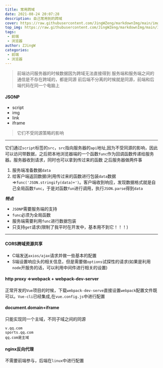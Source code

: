 ```yaml
---
title: 常用跨域
date: 2021-08-24 20:07:28
description: 自己常用到的跨域
cover: https://raw.githubusercontent.com/JingWZeng/markdownImg/main/img/202108232032969.jpg
top_img: https://raw.githubusercontent.com/JingWZeng/markdownImg/main/img/202108232032969.jpg
tags: 
 - 前端
 - 浏览器
author: ZJingW
categories: 
 - 前端
 - 浏览器
---
```

>前端访问服务器的时候数据因为跨域无法直接得到
>服务端和服务端之间的通信是不存在跨域的，都是同源
>前后端不分离的时候就是同源，前端和后端代码在同一个电脑上

#### JSONP
+ script
+ img
+ link
+ iframe
>它们不受同源策略的影响
--------
它们通过`script`标签的`src`，`src`指向服务器的`api`地址,因为不受同源的影响，因此可以访问带数据，之后把本地浏览器端的一个函数`func`作为回调函数传递给服务器。服务器收到请求，同时也可以拿到传过来的函数
之后服务器做两件事
1. 服务端准备数据`data`
2. 给客户端返回数据(利用传过来的函数进行包装`data`数据=>`func('JSON.stringify(data)+')`。客户端收到响应，发现数据格式就是自己全局函数`func`，于是对函数`fun`进行调用，执行`JSON.parse`得到`data`

***特点***
+ `JSONP`需要服务端的支持
+ `func`必须为全局函数
+ 服务端需要利用`func`进行数据包装
+ 只支持`get`请求(限制了我平时在开发中，基本用不到它！！！)

-----

#### CORS跨域资源共享
- C端发送`axios/ajax`请求并做一些基本的配置
- S端设置响应头的相关信息，但是需要做`options`试探性的请求(如果是利用`node`开服务的话，可以利用中间件进行相关的设置) 

#### http proxy =>webpack + webpack-dev-server
正常开发的`Vue`项目的时候，下载`webpack-dev-serve`直接设置`webpack`配置文件既可以。`Vue-cli`已经集成,在`vue.config.js`中进行配置

#### document.domain+iframe
只能实现同一个主域，不同子域之间的同源
```
v.qq.com
sports.qq.com
qq.com是主域
```
#### nginx反向代理
不需要前端参与，后端在`linux`中进行配置